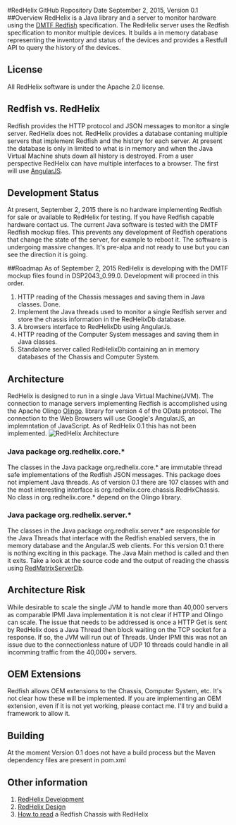 #RedHelix GitHub Repository
Date September 2, 2015, Version 0.1
##Overview
RedHelix is a Java library and a server to monitor hardware using the [DMTF Redfish](http://www.dmtf.org/standards/redfish) specification. 
The RedHelix server uses the Redfish specification to monitor multiple devices. It builds a in memory database representing the inventory
and status of the devices and provides a Restfull API to query the history of the devices.

## License
All RedHelix software is under the Apache 2.0 license.

## Redfish vs. RedHelix 
Redfish provides the HTTP protocol and JSON messages to monitor a single server. RedHelix does not. RedHelix provides a database contaning 
multiple servers that implement Redfish and the history for
each server. At present the database is only in limited to what is in memory and when the Java Virtual Machine shuts down all history is destroyed.
From a user perspective RedHelix can have multiple interfaces to a browser. The first will use [AngularJS](https://angularjs.org).

## Development Status
At present, September 2, 2015 there is no hardware implementing Redfish for sale or available to RedHelix for testing. If you have Redfish capable
hardware contact us. The current Java software
is tested with the DMTF Redfish mockup files. This prevents any development of Redfish operations that change the state of the server, for example
to reboot it.  The software is undergoing massive changes. It's pre-alpa and not ready to use but you can see the direction it is going.

##Roadmap
As of September 2, 2015 RedHelix is developing with the DMTF mockup files found in DSP2043_0.99.0. Development will proceed in this order.

1. HTTP reading of the Chassis messages and saving them in Java classes. Done.
2. Implement the Java threads used to monitor a single Redfish server and store the chassis information in the RedHelixDb database.
3. A browsers interface to RedHelixDb using AngularJs.
4. HTTP reading of the Computer System messages and saving them in Java classes.
5. Standalone server called RedHelixDb containing an in memory databases of the Chassis and Computer System.

## Architecture
RedHelix is designed to run in a single Java Virtual Machine(JVM). The connection to manage servers implementing Redfish is accomplished using
the Apache Olingo  [Olingo](http://olingo.apache.org/doc/odata4/index.html). library for version 4 of the OData protocol. The connection to the Web Browsers will use Google's AngularJS, an implemntation of JavaScript.
As of RedHelix 0.1 this has not been implemented.
![RedHelix Architecture](https://rawgit.com/RedHelixOrg/RedHelix-1/master/doc/redhelix-toplevel-architecture-1.svg)
<!-- perment cached CDN comment. https://cdn.rawgit.com/RedHelixOrg/RedHelix-1/master/doc/redhelix-toplevel-architecture-1.svg -->
### Java package org.redhelix.core.*
The classes in the Java package org.redhelix.core.* are immutable thread safe 
implementations of the Redfish JSON messages. This package does not implement Java threads. As of version 0.1 there are 107 classes with and 
the most interesting interface is org.redhelix.core.chassis.RedHxChassis. No class in org.redhelix.core.* depend on the Olingo library. 

### Java package org.redhelix.server.*
The classes in the Java package org.redhelix.server.* are responsible for the Java Threads that interface with the Redfish enabled servers,
the in memory database and the AngularJS web clients. For this version 0.1 there is nothing exciting in this package. The Java Main method is called
and then it exits. Take a look at the source code and the output of reading the chassis using [RedMatrixServerDb](./doc/dmtf-mockup/mockup.md).

## Architecture Risk
While desirable to scale the single JVM to handle more than 40,000 servers as comparable IPMI Java implementation it is not clear if 
HTTP and Olingo can scale. The issue that needs to be addressed is once a HTTP Get is sent by RedHelix does a Java Thread then block waiting on the TCP 
socket for a response. If so, the JVM will run out of Threads. Under IPMI this was not an issue due to the connectionless nature of UDP
10 threads could handle in all incomming traffic from the 40,000+ servers.

## OEM Extensions
Redfish allows OEM extensions to the Chassis, Computer System, etc. It's not clear how these will be implemented. If you are implementing an
OEM extension, even if it is not yet working, please contact me. I'll try and build a framework to allow it. 

## Building
At the moment Version 0.1 does not have a build process but the Maven dependency files are present in pom.xml

## Other information
1. [RedHelix Development](./doc/development.md)
2. [RedHelix Design](./doc/design.md)
3. [How to read](./doc/dmtf-mockup/mockup.md) a Redfish Chassis with RedHelix

